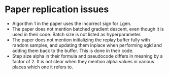 # Paper replication issues
- Algorithm 1 in the paper uses the incorrect sign for Lgen.
- The paper does not mention batched gradient descent, even though it is used in their code. Batch size is not listed as hyperparameter.
- The paper does not mention initializing the replay buffer fully with random samples, and updating them inplace when performing sgld and adding them back to the buffer. This is done in their code.
- Step size alpha in their formula and pseudocode differs in meaning by a factor of 2. It is not clear when they mention alpha values in various places which one it refers to.